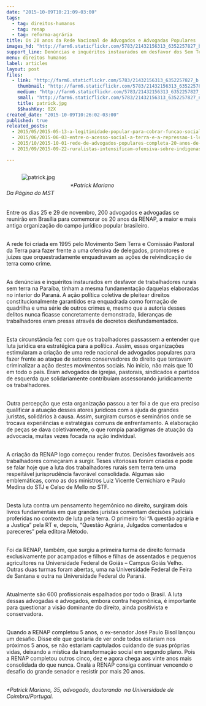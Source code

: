 ```yaml
---
date: "2015-10-09T10:21:09-03:00"
tags:
  - tag: direitos-humanos
  - tag: renap
  - tag: reforma-agrária
title: Os 20 anos da Rede Nacional de Advogados e Advogadas Populares
images_hd: "http://farm6.staticflickr.com/5783/21432156313_6352257827_b.jpg"
support_line: Denúncias e inquéritos instaurados em desfavor dos Sem Terra fez com que os trabalhadores passassem a entender que luta jurídica era estratégica para a política.
menu: direitos humanos
label: articles
layout: post
files:
  - link: "http://farm6.staticflickr.com/5783/21432156313_6352257827_b.jpg"
    thumbnail: "http://farm6.staticflickr.com/5783/21432156313_6352257827_t.jpg"
    medium: "http://farm6.staticflickr.com/5783/21432156313_6352257827_z.jpg"
    small: "http://farm6.staticflickr.com/5783/21432156313_6352257827_n.jpg"
    title: patrick.jpg
    $$hashKey: 02X
created_date: "2015-10-09T10:26:02-03:00"
published: true
releated_posts:
  - 2015/05/2015-05-13-a-legitimidade-popular-para-cobrar-funcao-social-a-propriedade.md
  - 2015/06/2015-06-03-entre-o-acesso-social-a-terra-e-a-repressao-i-legal-desse-direito.md
  - 2015/10/2015-10-01-rede-de-advogados-populares-completa-20-anos-de-historia.md
  - 2015/09/2015-09-22-ruralistas-intensificam-ofensiva-sobre-indigenas-e-abrem-cpi-contra-o-cimi-no-ms.md

---
```

<figure class="image" style="float:left"><img alt="patrick.jpg" src="http://farm6.staticflickr.com/5783/21432156313_6352257827_b.jpg" />
<figcaption></figcaption>
</figure>

<p><br />
<br />
<em style="line-height: 20.8px;">*Patrick Mariano<br />
Da P&aacute;gina do MST</em></p>

<p><br />
Entre os dias 25 e 29 de novembro, 200 advogados e advogadas se reunir&atilde;o em Bras&iacute;lia para comemorar os 20 anos da RENAP, a maior e mais antiga organiza&ccedil;&atilde;o do campo jur&iacute;dico popular brasileiro.&nbsp;</p>

<p><br />
A rede foi criada em 1995 pelo Movimento Sem Terra e Comiss&atilde;o Pastoral da Terra para fazer frente a uma ofensiva de delegados, promotores e ju&iacute;zes que orquestradamente enquadravam as a&ccedil;&otilde;es de reivindica&ccedil;&atilde;o de terra como crime.</p>

<p><br />
As den&uacute;ncias e inqu&eacute;ritos instaurados em desfavor de trabalhadores rurais sem terra na Para&iacute;ba, tinham a mesma fundamenta&ccedil;&atilde;o daquelas elaboradas no interior do Paran&aacute;. A a&ccedil;&atilde;o pol&iacute;tica coletiva de pleitear direitos constitucionalmente garantidos era enquadrada como forma&ccedil;&atilde;o de quadrilha e uma s&eacute;rie de outros crimes e, mesmo que a autoria desses delitos nunca ficasse concretamente demonstrada, lideran&ccedil;as de trabalhadores eram presas atrav&eacute;s de decretos desfundamentados.</p>

<p><br />
Esta circunst&acirc;ncia fez com que os trabalhadores passassem a entender que luta jur&iacute;dica era estrat&eacute;gica para a pol&iacute;tica. Assim, essas organiza&ccedil;&otilde;es estimularam a cria&ccedil;&atilde;o de uma rede nacional de advogados populares para fazer frente ao ataque de setores conservadores do direito que tentavam criminalizar a a&ccedil;&atilde;o destes movimentos sociais. No in&iacute;cio, n&atilde;o mais que 10 em todo o pa&iacute;s. Eram advogados de igrejas, pastorais, sindicados e partidos de esquerda que solidariamente contribu&iacute;am assessorando juridicamente os trabalhadores.</p>

<p><br />
Outra percep&ccedil;&atilde;o que esta organiza&ccedil;&atilde;o passou a ter foi a de que era preciso qualificar a atua&ccedil;&atilde;o desses atores jur&iacute;dicos com a ajuda de grandes juristas, solid&aacute;rios &agrave; causa. Assim, surgiram cursos e semin&aacute;rios onde se trocava experi&ecirc;ncias e estrat&eacute;gias comuns de enfrentamento. A elabora&ccedil;&atilde;o de pe&ccedil;as se dava coletivamente, o que rompia paradigmas de atua&ccedil;&atilde;o da advocacia, muitas vezes focada na a&ccedil;&atilde;o individual.</p>

<p><br />
A cria&ccedil;&atilde;o da RENAP logo come&ccedil;ou render frutos. Decis&otilde;es favor&aacute;veis aos trabalhadores come&ccedil;aram a surgir. Teses vitoriosas foram criadas e pode se falar hoje que a luta dos trabalhadores rurais sem terra tem uma respeit&aacute;vel jurisprud&ecirc;ncia favor&aacute;vel consolidada. Algumas s&atilde;o emblem&aacute;ticas, como as dos ministros Luiz Vicente Cernichiaro e Paulo Medina do STJ e Celso de Mello no STF.</p>

<p><br />
Desta luta contra um pensamento hegem&ocirc;nico no direito, surgiram dois livros fundamentais em que grandes juristas comentam decis&otilde;es judiciais proferidas no contexto de luta pela terra. O primeiro foi &ldquo;A quest&atilde;o agr&aacute;ria e a Justi&ccedil;a&rdquo; pela RT e, depois, &ldquo;Quest&atilde;o Agr&aacute;ria, Julgados comentados e pareceres&rdquo; pela editora M&eacute;todo.</p>

<p><br />
Foi da RENAP, tamb&eacute;m, que surgiu a primeira turma de direito formada exclusivamente por acampados e filhos e filhas de assentados e pequenos agricultores na Universidade Federal de Goi&aacute;s &ndash; Campus Goi&aacute;s Velho. Outras duas turmas foram abertas, uma na Universidade Federal de Feira de Santana e outra na Universidade Federal do Paran&aacute;.&nbsp;</p>

<p><br />
Atualmente s&atilde;o 600 profissionais espalhados por todo o Brasil. A luta dessas advogadas e advogados, embora contra hegem&ocirc;nica, &eacute; importante para questionar a vis&atilde;o dominante do direito, ainda positivista e conservadora.</p>

<p><br />
Quando a RENAP completou 5 anos, o ex-senador Jos&eacute; Paulo Bisol lan&ccedil;ou um desafio. Disse ele que gostaria de ver onde todos estariam nos pr&oacute;ximos 5 anos, se n&atilde;o estariam captulados cuidando de suas pr&oacute;prias vidas, deixando a m&iacute;stica da transforma&ccedil;&atilde;o social em segundo plano. Pois a RENAP completou outros cinco, dez e agora chega aos vinte anos mais consolidada do que nunca. Oxal&aacute; a RENAP consiga continuar vencendo o desafio do grande senador e resistir por mais 20 anos.</p>

<p><br />
<em>*Patrick Mariano, 35, advogado, doutorando &nbsp;na Universidade de Coimbra/Portugal.&nbsp;&nbsp;</em></p>
